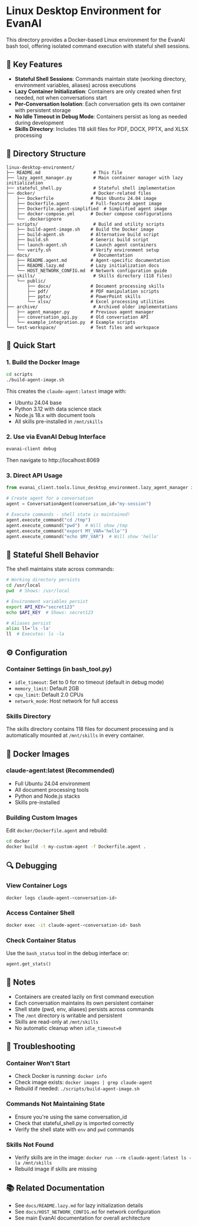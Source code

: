 # Linux Desktop Environment for EvanAI

This directory provides a Docker-based Linux environment for the EvanAI bash tool, offering isolated command execution with stateful shell sessions.

## 🚀 Key Features

- **Stateful Shell Sessions**: Commands maintain state (working directory, environment variables, aliases) across executions
- **Lazy Container Initialization**: Containers are only created when first needed, not when conversations start
- **Per-Conversation Isolation**: Each conversation gets its own container with persistent storage
- **No Idle Timeout in Debug Mode**: Containers persist as long as needed during development
- **Skills Directory**: Includes 118 skill files for PDF, DOCX, PPTX, and XLSX processing

## 📁 Directory Structure

```
linux-desktop-environment/
├── README.md                    # This file
├── lazy_agent_manager.py        # Main container manager with lazy initialization
├── stateful_shell.py            # Stateful shell implementation
├── docker/                      # Docker-related files
│   ├── Dockerfile              # Main Ubuntu 24.04 image
│   ├── Dockerfile.agent        # Full-featured agent image
│   ├── Dockerfile.agent-simplified  # Simplified agent image
│   ├── docker-compose.yml      # Docker compose configurations
│   └── .dockerignore
├── scripts/                     # Build and utility scripts
│   ├── build-agent-image.sh    # Build the Docker image
│   ├── build-agent.sh          # Alternative build script
│   ├── build.sh                # Generic build script
│   ├── launch-agent.sh         # Launch agent containers
│   └── verify.sh               # Verify environment setup
├── docs/                        # Documentation
│   ├── README.agent.md         # Agent-specific documentation
│   ├── README.lazy.md          # Lazy initialization docs
│   └── HOST_NETWORK_CONFIG.md  # Network configuration guide
├── skills/                      # Skills directory (118 files)
│   └── public/
│       ├── docx/               # Document processing skills
│       ├── pdf/                # PDF manipulation scripts
│       ├── pptx/               # PowerPoint skills
│       └── xlsx/               # Excel processing utilities
├── archive/                     # Archived older implementations
│   ├── agent_manager.py        # Previous agent manager
│   ├── conversation_api.py     # Old conversation API
│   └── example_integration.py  # Example scripts
└── test-workspace/             # Test files and workspace

```

## 🔧 Quick Start

### 1. Build the Docker Image

```bash
cd scripts
./build-agent-image.sh
```

This creates the `claude-agent:latest` image with:
- Ubuntu 24.04 base
- Python 3.12 with data science stack
- Node.js 18.x with document tools
- All skills pre-installed in `/mnt/skills`

### 2. Use via EvanAI Debug Interface

```bash
evanai-client debug
```

Then navigate to http://localhost:8069

### 3. Direct API Usage

```python
from evanai_client.tools.linux_desktop_environment.lazy_agent_manager import ConversationAgent

# Create agent for a conversation
agent = ConversationAgent(conversation_id="my-session")

# Execute commands - shell state is maintained!
agent.execute_command("cd /tmp")
agent.execute_command("pwd")  # Will show /tmp
agent.execute_command("export MY_VAR='hello'")
agent.execute_command("echo $MY_VAR")  # Will show 'hello'
```

## 🎯 Stateful Shell Behavior

The shell maintains state across commands:

```bash
# Working directory persists
cd /usr/local
pwd  # Shows: /usr/local

# Environment variables persist
export API_KEY="secret123"
echo $API_KEY  # Shows: secret123

# Aliases persist
alias ll='ls -la'
ll  # Executes: ls -la
```

## ⚙️ Configuration

### Container Settings (in bash_tool.py)
- `idle_timeout`: Set to 0 for no timeout (default in debug mode)
- `memory_limit`: Default 2GB
- `cpu_limit`: Default 2.0 CPUs
- `network_mode`: Host network for full access

### Skills Directory
The skills directory contains 118 files for document processing and is automatically mounted at `/mnt/skills` in every container.

## 🐳 Docker Images

### claude-agent:latest (Recommended)
- Full Ubuntu 24.04 environment
- All document processing tools
- Python and Node.js stacks
- Skills pre-installed

### Building Custom Images
Edit `docker/Dockerfile.agent` and rebuild:
```bash
cd docker
docker build -t my-custom-agent -f Dockerfile.agent .
```

## 🔍 Debugging

### View Container Logs
```bash
docker logs claude-agent-<conversation-id>
```

### Access Container Shell
```bash
docker exec -it claude-agent-<conversation-id> bash
```

### Check Container Status
Use the `bash_status` tool in the debug interface or:
```python
agent.get_stats()
```

## 📝 Notes

- Containers are created lazily on first command execution
- Each conversation maintains its own persistent container
- Shell state (pwd, env, aliases) persists across commands
- The `/mnt` directory is writable and persistent
- Skills are read-only at `/mnt/skills`
- No automatic cleanup when `idle_timeout=0`

## 🚨 Troubleshooting

### Container Won't Start
- Check Docker is running: `docker info`
- Check image exists: `docker images | grep claude-agent`
- Rebuild if needed: `./scripts/build-agent-image.sh`

### Commands Not Maintaining State
- Ensure you're using the same conversation_id
- Check that stateful_shell.py is imported correctly
- Verify the shell state with `env` and `pwd` commands

### Skills Not Found
- Verify skills are in the image: `docker run --rm claude-agent:latest ls -la /mnt/skills`
- Rebuild image if skills are missing

## 📚 Related Documentation

- See `docs/README.lazy.md` for lazy initialization details
- See `docs/HOST_NETWORK_CONFIG.md` for network configuration
- See main EvanAI documentation for overall architecture